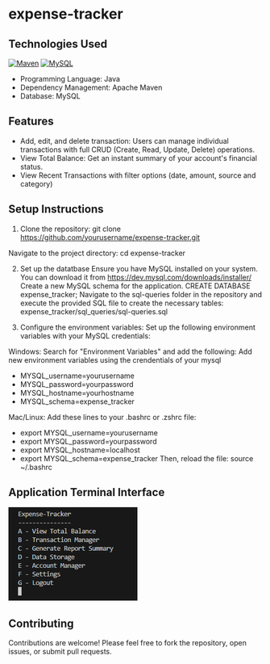 # expense-tracker

## Technologies Used
[![Maven](https://img.shields.io/badge/Maven-%23C71A36.svg?logo=apache-maven&logoColor=white)](https://maven.apache.org/)
[![MySQL](https://img.shields.io/badge/MySQL-%2300758F.svg?logo=mysql&logoColor=white)](https://www.mysql.com/)
- Programming Language: Java
- Dependency Management: Apache Maven
- Database: MySQL

## Features
- Add, edit, and delete transaction: Users can manage individual transactions with full CRUD (Create, Read, Update, Delete) operations.
- View Total Balance: Get an instant summary of your account's financial status.
- View Recent Transactions with filter options (date, amount, source and category)

## Setup Instructions
1. Clone the repository:
git clone https://github.com/yourusername/expense-tracker.git

Navigate to the project directory:
cd expense-tracker

2. Set up the datatbase
Ensure you have MySQL installed on your system. You can download it from https://dev.mysql.com/downloads/installer/
Create a new MySQL schema for the application. CREATE DATABASE expense_tracker;
Navigate to the sql-queries folder in the repository and execute the provided SQL file to create the necessary tables: 
expense_tracker/sql_queries/sql-queries.sql

3. Configure the environment variables:
Set up the following environment variables with your MySQL credentials:

Windows: Search for "Environment Variables" and add the following:
Add new environment variables using the crendentials of your mysql
- MYSQL_username=yourusername
- MYSQL_password=yourpassword
- MYSQL_hostname=yourhostname
- MYSQL_schema=expense_tracker

Mac/Linux: Add these lines to your .bashrc or .zshrc file:
- export MYSQL_username=yourusername
- export MYSQL_password=yourpassword
- export MYSQL_hostname=localhost
- export MYSQL_schema=expense_tracker
Then, reload the file: source ~/.bashrc

## Application Terminal Interface
![Terminal Interface](expense_tracker/public/assets/screenshots/terminal-interface.png)

## Contributing
Contributions are welcome! Please feel free to fork the repository, open issues, or submit pull requests.
